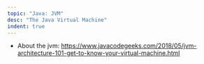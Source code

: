 ```yaml
---
topic: "Java: JVM"
desc: "The Java Virtual Machine"
indent: true
---
```


* About the jvm: <https://www.javacodegeeks.com/2018/05/jvm-architecture-101-get-to-know-your-virtual-machine.html>
